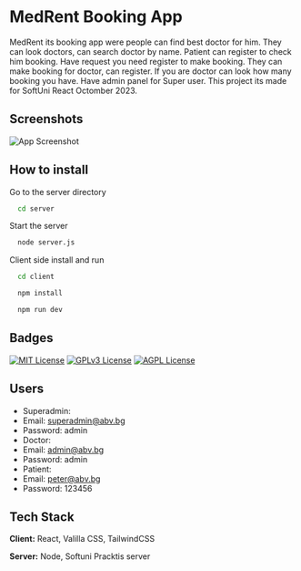 
# MedRent Booking App

MedRent its booking app were people can find best doctor for him.
They can look doctors, can search doctor by name.
Patient can register to check him booking.
Have request you need register to make booking.
They can make booking for doctor, can register.
If you are doctor can look how many booking you have.
Have admin panel for Super user.
This project its made for SoftUni React Octomber 2023.


## Screenshots

![App Screenshot](https://i.ibb.co/d74w3jc/sftini.png)


## How to install


Go to the server directory

```bash
  cd server
```



Start the server

```bash
  node server.js
```
Client side install and run
```bash
  cd client
```
```bash
  npm install
```
```bash
  npm run dev
```





## Badges


[![MIT License](https://img.shields.io/badge/License-MIT-green.svg)](https://choosealicense.com/licenses/mit/)
[![GPLv3 License](https://img.shields.io/badge/License-GPL%20v3-yellow.svg)](https://opensource.org/licenses/)
[![AGPL License](https://img.shields.io/badge/license-AGPL-blue.svg)](http://www.gnu.org/licenses/agpl-3.0)


## Users

- Superadmin:
- Email: superadmin@abv.bg
- Password: admin
- Doctor:
- Email: admin@abv.bg
- Password: admin
- Patient:
- Email: peter@abv.bg
- Password: 123456

## Tech Stack

**Client:** React, Valilla CSS, TailwindCSS

**Server:** Node, Softuni Pracktis server

